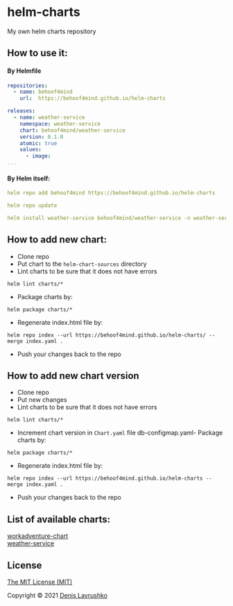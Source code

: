 # helm-charts
My own helm charts repository

## How to use it:
#### By Helmfile
```yaml
repositories:
  - name: behoof4mind
    url:  https://behoof4mind.github.io/helm-charts

releases:
  - name: weather-service
    namespace: weather-service
    chart: behoof4mind/weather-service
    version: 0.1.0
    atomic: true
    values:
      - image:
...
```
#### By Helm itself:
```yaml
helm repo add behoof4mind https://behoof4mind.github.io/helm-charts
```
```yaml
helm repo update
```
```yaml
helm install weather-service behoof4mind/weather-service -n weather-service --create-namespace
```

## How to add new chart:
- Clone repo
- Put chart to the `helm-chart-sources` directory
- Lint charts to be sure that it does not have errors
```shell
helm lint charts/*
```
- Package charts by:
```shell
helm package charts/*
```  
- Regenerate index.html file by:
```shell
helm repo index --url https://behoof4mind.github.io/helm-charts/ --merge index.yaml .
```
- Push your changes back to the repo

## How to add new chart version
- Clone repo
- Put new changes
- Lint charts to be sure that it does not have errors
```shell
helm lint charts/*
```
- Increment chart version in `Chart.yaml` file
  db-configmap.yaml- Package charts by:
```shell
helm package charts/*
``` 
- Regenerate index.html file by:
```shell
helm repo index --url https://behoof4mind.github.io/helm-charts --merge index.yaml .
```
- Push your changes back to the repo

## List of available charts:

[workadventure-chart](charts/workadventure-chart/README.md) <br>
[weather-service](charts/weather-service/README.md)


## License

[The MIT License (MIT)](LICENSE)

Copyright © 2021 [Denis Lavrushko](https://dlavrushko.de)
